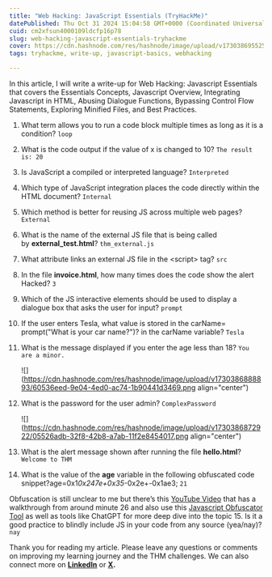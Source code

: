 ```yaml
---
title: "Web Hacking: JavaScript Essentials (TryHackMe)"
datePublished: Thu Oct 31 2024 15:04:58 GMT+0000 (Coordinated Universal Time)
cuid: cm2xfsun4000109ldcfp16p78
slug: web-hacking-javascript-essentials-tryhackme
cover: https://cdn.hashnode.com/res/hashnode/image/upload/v1730386955252/fc841ad8-b240-4821-bf4e-9ff73c5c6d17.png
tags: tryhackme, write-up, javascript-basics, webhacking

---
```


In this article, I will write a write-up for Web Hacking: Javascript Essentials that covers the Essentials Concepts, Javascript Overview, Integrating Javascript in HTML, Abusing Dialogue Functions, Bypassing Control Flow Statements, Exploring Minified Files, and Best Practices.

1. What term allows you to run a code block multiple times as long as it is a condition? `loop`
    
2. What is the code output if the value of x is changed to 10? `The result is: 20`
    
3. Is JavaScript a compiled or interpreted language? `Interpreted`
    
4. Which type of JavaScript integration places the code directly within the HTML document? `Internal`
    
5. Which method is better for reusing JS across multiple web pages? `External`
    
6. What is the name of the external JS file that is being called by **external\_test.html**? `thm_external.js`
    
7. What attribute links an external JS file in the &lt;script&gt; tag? `src`
    
8. In the file **invoice.html**, how many times does the code show the alert Hacked? `3`
    
9. Which of the JS interactive elements should be used to display a dialogue box that asks the user for input? `prompt`
    
10. If the user enters Tesla, what value is stored in the carName= prompt("What is your car name?")? in the carName variable? `Tesla`
    
11. What is the message displayed if you enter the age less than 18? `You are a minor.`
    
    ![](https://cdn.hashnode.com/res/hashnode/image/upload/v1730386888893/60536eed-9e04-4ed0-ac74-1b90441d3469.png align="center")
    
12. What is the password for the user admin? `ComplexPassword`
    
    ![](https://cdn.hashnode.com/res/hashnode/image/upload/v1730386872922/05526adb-32f8-42b8-a7ab-11f2e8454017.png align="center")
    
13. What is the alert message shown after running the file **hello.html**? `Welcome to THM`
    
14. What is the value of the **age** variable in the following obfuscated code snippet?age=0x1*0x247e+0x35*\-0x2e+-0x1ae3; `21`
    

Obfuscation is still unclear to me but there’s this [YouTube Video](https://youtu.be/8SmJNWiMouo?si=WQyz1dQCNNU1gk2E) that has a walkthrough from around minute 26 and also use this [Javascript Obfuscator Tool](https://obfuscator.io/) as well as tools like ChatGPT for more deep dive into the topic 15. Is it a good practice to blindly include JS in your code from any source (yea/nay)? `nay`

Thank you for reading my article. Please leave any questions or comments on improving my learning journey and the THM challenges. We can also connect more on [**LinkedIn**](https://www.linkedin.com/in/sharon-jebitok) or [**X**](https://x.com/SharonJebitok)**.**